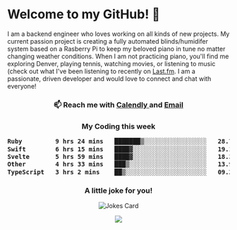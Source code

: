<h1> Welcome to my GitHub! 👋 </h1>


  I am a backend engineer who loves working on all kinds of new projects. My current passion project is creating a fully automated blinds/humidifer system based on a Rasberry Pi to keep my beloved piano in tune no matter changing weather conditions. When I am not practicing piano, you'll find me exploring Denver, playing tennis, watching movies, or listening to music (check out what I've been listening to recently on [Last.fm](https://www.last.fm/user/mballa000). I am a passionate, driven developer and would love to connect and chat with everyone!

<h3 align = "center"> 📫 Reach me with <a href = "https://calendly.com/msbrandt00/30min"> Calendly </a> and <a href="mailto:msbrandt00@gmail.com">Email</a> 
 </h3>


 
<div align = "center"
[![Anurag's GitHub stats](https://github-readme-stats.vercel.app/api?username=mbrandt00)](https://github.com/anuraghazra/github-readme-stats)
          </div>
<h3 align="center">
  My Coding this week
<!--START_SECTION:waka-->

```txt
Ruby         9 hrs 24 mins   ███████▒░░░░░░░░░░░░░░░░░   28.79 %
Swift        6 hrs 15 mins   ████▓░░░░░░░░░░░░░░░░░░░░   19.17 %
Svelte       5 hrs 59 mins   ████▓░░░░░░░░░░░░░░░░░░░░   18.30 %
Other        4 hrs 33 mins   ███▒░░░░░░░░░░░░░░░░░░░░░   13.93 %
TypeScript   3 hrs 2 mins    ██▒░░░░░░░░░░░░░░░░░░░░░░   09.28 %
```

<!--END_SECTION:waka-->

### A little joke for you!

![Jokes Card](https://readme-jokes.vercel.app/api?hideBorder)

<a href="https://www.linkedin.com/in/mbrandt00/"><img src="https://img.shields.io/badge/linkedin-%230077B5.svg?&style=for-the-badge&logo=linkedin&logoColor=white" /></a>
